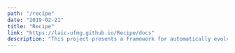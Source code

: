 ```yaml
---
path: "/recipe"
date: "2019-02-21"
title: "Recipe"
link: "https://laic-ufmg.github.io/Recipe/docs"
description: "This project presents a framework for automatically evolving machine learning pipelines based on the definition of grammars."
---
```

